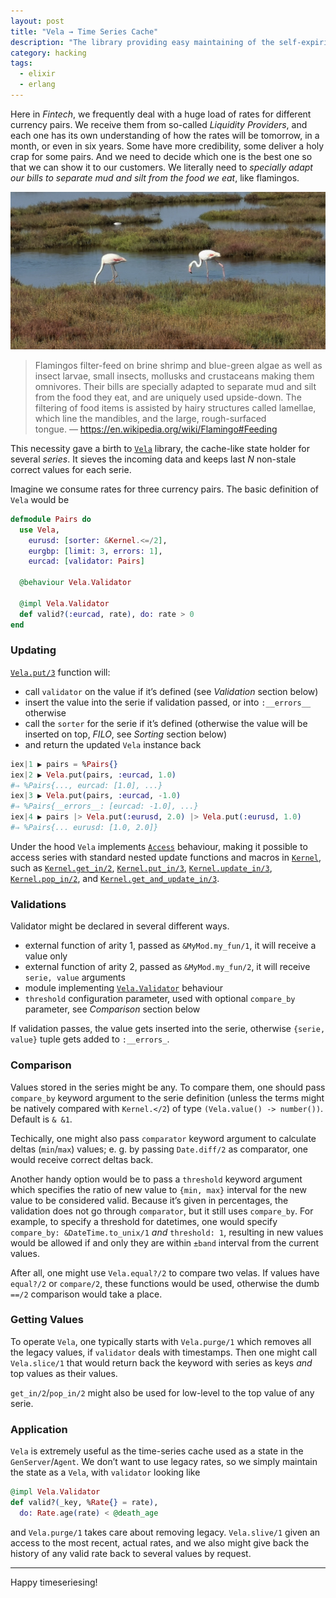 ```yaml
---
layout: post
title: "Vela → Time Series Cache"
description: "The library providing easy maintaining of the self-expiring cache for several time series"
category: hacking
tags:
  - elixir
  - erlang
---
```


Here in _Fintech_, we frequently deal with a huge load of rates for different currency pairs. We receive them from so-called _Liquidity Providers_, and each one has its own understanding of how the rates will be tomorrow, in a month, or even in six years. Some have more credibility, some deliver a holy crap for some pairs. And we need to decide which one is the best one so that we can show it to our customers. We literally need to _specially adapt our bills to separate mud and silt from the food we eat_, like flamingos.

![Flamingos](/img/flamingos.jpg)

> Flamingos filter-feed on brine shrimp and blue-green algae as well as insect larvae, small insects, mollusks and crustaceans making them omnivores. Their bills are specially adapted to separate mud and silt from the food they eat, and are uniquely used upside-down. The filtering of food items is assisted by hairy structures called lamellae, which line the mandibles, and the large, rough-surfaced tongue. — https://en.wikipedia.org/wiki/Flamingo#Feeding

This necessity gave a birth to [`Vela`](https://hexdocs.pm/vela) library, the cache-like state holder for several _series_. It sieves the incoming data and keeps last _N_ non-stale correct values for each serie.

Imagine we consume rates for three currency pairs. The basic definition of `Vela` would be

```elixir
defmodule Pairs do
  use Vela,
    eurusd: [sorter: &Kernel.<=/2],
    eurgbp: [limit: 3, errors: 1],
    eurcad: [validator: Pairs]

  @behaviour Vela.Validator

  @impl Vela.Validator
  def valid?(:eurcad, rate), do: rate > 0
end
```

### Updating

[`Vela.put/3`](https://hexdocs.pm/vela/Vela.html#put_in/2) function will:

- call `validator` on the value if it’s defined (see _Validation_ section below)
- insert the value into the serie if validation passed, or into `:__errors__` otherwise
- call the `sorter` for the serie if it’s defined (otherwise the value will be inserted on top, _FILO_, see _Sorting_ section below)
- and return the updated `Vela` instance back

```elixir
iex|1 ▶ pairs = %Pairs{}
iex|2 ▶ Vela.put(pairs, :eurcad, 1.0)
#⇒ %Pairs{..., eurcad: [1.0], ...}
iex|3 ▶ Vela.put(pairs, :eurcad, -1.0)
#⇒ %Pairs{__errors__: [eurcad: -1.0], ...}
iex|4 ▶ pairs |> Vela.put(:eurusd, 2.0) |> Vela.put(:eurusd, 1.0)
#⇒ %Pairs{... eurusd: [1.0, 2.0]}
```

Under the hood `Vela` implements [`Access`](https://hexdocs.pm/elixir/Access.html) behaviour, making it possible to access series with standard nested update functions and macros in [`Kernel`](https://hexdocs.pm/elixir/Kernel.html), such as [`Kernel.get_in/2`](https://hexdocs.pm/elixir/Kernel.html#get_in/2), [`Kernel.put_in/3`](https://hexdocs.pm/elixir/Kernel.html#put_in/3), [`Kernel.update_in/3`](https://hexdocs.pm/elixir/Kernel.html#update_in/3), [`Kernel.pop_in/2`](https://hexdocs.pm/elixir/Kernel.html#pop_in/2), and [`Kernel.get_and_update_in/3`](https://hexdocs.pm/elixir/Kernel.html#get_and_update_in/3).

### Validations

Validator might be declared in several different ways.

- external function of arity 1, passed as `&MyMod.my_fun/1`, it will receive a value only
- external function of arity 2, passed as `&MyMod.my_fun/2`, it will receive `serie, value` arguments
- module implementing [`Vela.Validator`](https://hexdocs.pm/vela/Vela.Validator.html#content) behaviour
- `threshold` configuration parameter, used with optional `compare_by` parameter, see _Comparison_ section below

If validation passes, the value gets inserted into the serie, otherwise `{serie, value}` tuple gets added to `:__errors_`. 


### Comparison

Values stored in the series might be any. To compare them, one should pass `compare_by` keyword argument to the serie definition (unless the terms might be natively compared with `Kernel.</2`) of type `(Vela.value() -> number())`. Default is `& &1`.

Techically, one might also pass `comparator` keyword argument to calculate deltas (`min`/`max`) values; e. g. by passing `Date.diff/2` as comparator, one would receive correct deltas back.

Another handy option would be to pass a `threshold` keyword argument which specifies the ratio of new value to `{min, max}` interval for the new value to be considered valid. Because it’s given in percentages, the validation does not go through `comparator`, but it still uses `compare_by`. For example, to specify a threshold for datetimes, one would specify `compare_by: &DateTime.to_unix/1` _and_ `threshold: 1`, resulting in new values would be allowed if and only they are within `±band` interval from the current values.

After all, one might use `Vela.equal?/2` to compare two velas. If values have `equal?/2` or `compare/2`, these functions would be used, otherwise the dumb `==/2` comparison would take a place.

### Getting Values

To operate `Vela`, one typically starts with `Vela.purge/1` which removes all the legacy values, if `validator` deals with timestamps. Then one might call `Vela.slice/1` that would return back the keyword with series as keys _and_ top values as their values.

`get_in/2`/`pop_in/2` might also be used for low-level to the top value of any serie.

### Application

`Vela` is extremely useful as the time-series cache used as a state in the `GenServer`/`Agent`. We don’t want to use legacy rates, so we simply maintain the state as a `Vela`, with `validator` looking like

```elixir
@impl Vela.Validator
def valid?(_key, %Rate{} = rate),
  do: Rate.age(rate) < @death_age
```

and `Vela.purge/1` takes care about removing legacy. `Vela.slive/1` given an access to the most recent, actual rates, and we also might give back the history of any valid rate back to several values by request.

---

Happy timeseriesing!